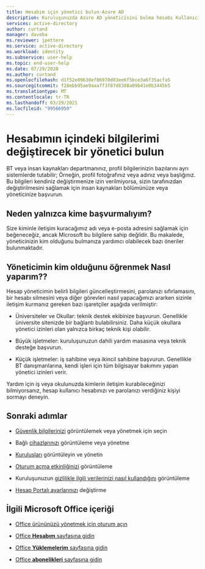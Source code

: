```yaml
---
title: Hesabım için yönetici bulun-Azure AD
description: Kuruluşunuzda Azure AD yöneticisini bulma hesabı Kullanıcılarım için
services: active-directory
author: curtand
manager: daveba
ms.reviewer: jpettere
ms.service: active-directory
ms.workload: identity
ms.subservice: user-help
ms.topic: end-user-help
ms.date: 07/29/2020
ms.author: curtand
ms.openlocfilehash: d1f52e09630ef06970d03ee6f5bce3a6f35acfa5
ms.sourcegitcommit: f28ebb95ae9aaaff3f87d8388a09b41e0b3445b5
ms.translationtype: MT
ms.contentlocale: tr-TR
ms.lasthandoff: 03/29/2021
ms.locfileid: "99566950"
---
```

# <a name="find-an-administrator-to-change-my-information-in-my-account"></a>Hesabımın içindeki bilgilerimi değiştirecek bir yönetici bulun

BT veya insan kaynakları departmanınız, profil bilgilerinizin bazılarını ayrı sistemlerde tutabilir; Örneğin, profil fotoğrafınız veya adınız veya başlığınız. Bu bilgileri kendiniz değiştirmenize izin verilmiyorsa, sizin tarafınızdan değiştirilmesini sağlamak için insan kaynakları bölümünüze veya yöneticinize başvurun.

## <a name="why-cant-you-just-give-me-the-name-of-who-to-contact"></a>Neden yalnızca kime başvurmalıyım?

Size kiminle iletişim kuracağımız adı veya e-posta adresini sağlamak için beğeneceğiz, ancak Microsoft bu bilgilere sahip değildir. Bu makalede, yöneticinizin kim olduğunu bulmanıza yardımcı olabilecek bazı öneriler bulunmaktadır.

## <a name="how-do-i-find-out-who-my-admin-is"></a>Yöneticimin kim olduğunu öğrenmek Nasıl yaparım??

Hesap yöneticimin belirli bilgileri güncelleştirmesini, parolanızı sıfırlamasını, bir hesabı silmesini veya diğer görevleri nasıl yapacağımızı ararken sizinle iletişim kurmanız gereken bazı işaretçiler aşağıda verilmiştir:

- Üniversiteler ve Okullar: teknik destek ekibinize başvurun. Genellikle üniversite sitenizde bir bağlantı bulabilirsiniz. Daha küçük okullara yönetici izinleri olan yalnızca birkaç teknik kişi olabilir.

- Büyük işletmeler: kuruluşunuzun dahili yardım masasına veya teknik desteğe başvurun.

- Küçük işletmeler: iş sahibine veya ikincil sahibine başvurun. Genellikle BT danışmanlarına, kendi işleri için tüm bilgisayar bakımını yapan yönetici izinleri verir.

Yardım için iş veya okulunuzda kimlerin iletişim kurabileceğinizi bilmiyorsanız, hesap kullanıcı hesabınızı ve parolanızı verdiğiniz kişiyi sormayı deneyin.

## <a name="next-steps"></a>Sonraki adımlar

- [Güvenlik bilgilerinizi](./security-info-setup-signin.md) görüntülemek veya yönetmek için seçin

- Bağlı [cihazlarınızı](my-account-portal-devices-page.md) görüntüleme veya yönetme

- [Kuruluşları](my-account-portal-organizations-page.md) görüntüleyin ve yönetin

- [Oturum açma etkinliğinizi](my-account-portal-sign-ins-page.md) görüntüleme

- Kuruluşunuzun [gizlilikle ilgili verilerinizi nasıl kullandığını](my-account-portal-privacy-page.md) görüntüleme

- [Hesap Portalı ayarlarınızı](my-account-portal-settings.md) değiştirme

## <a name="related-microsoft-office-content"></a>İlgili Microsoft Office içeriği

- [Office ürününüzü yönetmek için oturum açın](https://support.office.com/article/sign-in-to-manage-your-office-product-959ac957-8d37-4ae4-b1b6-d6e4874e013f)

- [Office **Hesabım** sayfasına gidin](https://portal.office.com/account/)

- [Office **Yüklemelerim** sayfasına gidin](https://portal.office.com/account/#installs)

- [Office **abonelikleri** sayfasına gidin](https://portal.office.com/account/#subscriptions)
